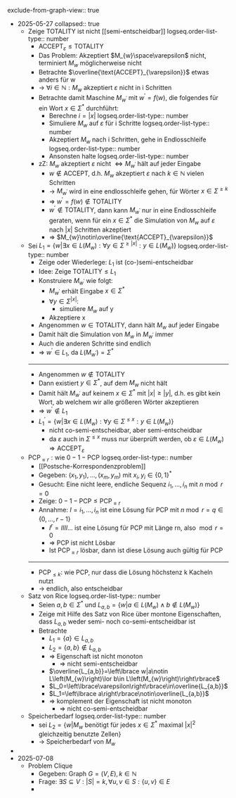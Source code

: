 exclude-from-graph-view:: true

- 2025-05-27
  collapsed:: true
	- Zeige TOTALITY ist nicht [[semi-entscheidbar]]
	  logseq.order-list-type:: number
		- $\text{ACCEPT}_{\varepsilon}\leq\text{TOTALITY}$
		- Das Problem: Akzeptiert $M_{w}\space\varepsilon$ nicht, terminiert $M_{w}$ möglicherweise nicht
		- Betrachte $\overline{\text{ACCEPT}_{\varepsilon}}$ etwas anders für w
		- -> $\forall i\in\mathbb{N}:M_{w}\text{ akzeptiert }\varepsilon\text{ nicht in i Schritten}$
		- Betrachte damit Maschine $M_{w^{\prime}}$ mit $w^{\prime}=f\left(w\right)$, die folgendes für ein Wort $x\in\Sigma^{\ast}$ durchführt:
			- Berechne $i=\left|x\right|$
			  logseq.order-list-type:: number
			- Simuliere $M_{w}$ auf $\varepsilon$ für i Schritte
			  logseq.order-list-type:: number
			- Akzeptiert $M_{w}$ nach i Schritten, gehe in Endlosschleife
			  logseq.order-list-type:: number
			- Ansonsten halte
			  logseq.order-list-type:: number
		- zZ: $M_{w}$ akzeptiert $\varepsilon$ nicht $\Leftrightarrow M_{w^{\prime}}$ hält auf jeder Eingabe
			- $w\notin\text{ACCEPT}$, d.h. $M_{w}$ akzeptiert $\varepsilon$ nach $k\in\mathbb{N}$ vielen Schritten
			- -> $M_{w^{\prime}}$ wird in eine endlosschleife gehen, für Wörter $x\in\Sigma^{\geq k}$
			- => $w^{\prime}=f\left(w\right)\notin\text{TOTALITY}$
			- $w^{\prime}\notin\text{TOTALITY}$, dann kann $M_{w^{\prime}}$ nur in eine Endlosschleife geraten, wenn für ein $x\in\Sigma^{\ast}$ die Simulation von $M_{w}$ auf $\varepsilon$ nach $\left|x\right|$ Schritten akzeptiert
			- => $M_{w}\notin\overline{\text{ACCEPT}_{\varepsilon}}$
	- Sei $L_1=\left\lbrace w|\exists x\in L\left(M_{w}\right):\forall y\in\Sigma^{\geq\left|x\right|}:y\in L\left(M_{w}\right)\right\rbrace$
	  logseq.order-list-type:: number
		- Zeige oder Wiederlege: $L_1$ ist (co-)semi-entscheidbar
		- Idee: Zeige $\text{TOTALITY}\leq L_1$
		- Konstruiere $M_{w^{\prime}}$ wie folgt:
			- $M_{w^{\prime}}$ erhält Eingabe $x\in\Sigma^{\ast}$
			- $\forall y\in\Sigma^{\left|x\right|}$:
				- simuliere $M_{w}$ auf y
			- Akzeptiere x
		- Angenommen $w\in\text{TOTALITY}$, dann hält $M_{w}$ auf jeder Eingabe
		- Damit hält die Simulation von $M_{w}$ in $M_{w^{\prime}}$ immer
		- Auch die anderen Schritte sind endlich
		- => $w^{\prime}\in L_1$, da $L\left(M_{w^{\prime}}\right)=\Sigma^{\ast}$
		- ---
		- Angenommen $w\notin\text{TOTALITY}$
		- Dann existiert $y\in\Sigma^{\ast}$, auf dem $M_{w}$ nicht hält
		- Damit hält $M_{w^{\prime}}$ auf keinem $x\in\Sigma^{\ast}$ mit $\left|x\right|\geq\left|y\right|$, d.h. es gibt kein Wort, ab welchem wir alle größeren Wörter akzeptieren
		- => $w^{\prime}\notin L_1$
		- $L_1^{\prime}=\left\lbrace w|\exists x\in L\left(M_{w}\right):\forall y\in\Sigma^{\leq x}:y\in L\left(M_{w}\right)\right\rbrace$
			- nicht co-semi-entscheidbar, aber semi-entscheidbar
			- da $\varepsilon$ auch in $\Sigma^{\leq x}$ muss nur überprüft werden, ob $\varepsilon\in L\left(M_{w}\right)\Rightarrow\text{ACCEPT}_{\varepsilon}$
	- $\text{PCP}_{\equiv r}:\text{wie }0-1-\text{PCP}$
	  logseq.order-list-type:: number
		- [[Postsche-Korrespondenzproblem]]
		- Gegeben: $\left(x_1,y_1\right),...,\left(x_{m},y_{m}\right)$ mit $x_{i},y_{i}\in\left\lbrace0,1\right\rbrace^{\ast}$
		- Gesucht: Eine nicht leere, endliche Sequenz $i_1,...,i_{n}$ mit $n\bmod r=0$
		- Zeige: $0-1-\text{PCP}\leq\text{PCP}_{\equiv r}$
		- Annahme: $I=i_1,...,i_{n}$ ist eine Lösung für PCP mit $n\bmod r=q\in\left\lbrace0,...,r-1\right\rbrace$
			- $I^{r}=IIII...$ ist eine Lösung für PCP mit Länge rn, also $\bmod r=0$
			- => PCP ist nicht Lösbar
			- Ist $\text{PCP}_{\equiv r}$ lösbar, dann ist diese Lösung auch gültig für PCP
		- ---
		- $\text{PCP}_{\leq k}$: wie PCP, nur dass die Lösung höchstenz k Kacheln nutzt
		- -> endlich, also entscheidbar
	- Satz von Rice
	  logseq.order-list-type:: number
		- Seien $a,b\in\Sigma^{\ast}$ und $L_{a,b}=\left\lbrace w|a\in L\left(M_{w}\right)\land b\notin L\left(M_{w}\right)\right\rbrace$
		- Zeige mit Hilfe des Satz von Rice über montone Eigenschaften, dass $L_{a,b}$ weder semi- noch co-semi-entscheidbar ist
		- Betrachte
			- $L_1=\left\lbrace a\right\rbrace\in L_{a,b}$
			- $L_2=\left\lbrace a,b\right\rbrace\notin L_{a,b}$
			- => Eigenschaft ist nicht monoton
				- => nicht semi-entscheidbar
			- $\overline{L_{a,b}}=\left\lbrace w|a\notin L\left(M_{w}\right)\lor b\in L\left(M_{w}\right)\right\rbrace$
			- $L_0=\left\lbrace\varepsilon\right\rbrace\in\overline{L_{a,b}}$
			- $L_1=\left\lbrace a\right\rbrace\notin\overline{L_{a,b}}$
			- => komplement der Eigenschaft ist nicht monoton
				- => nicht co-semi-entscheidbar
	- Speicherbedarf
	  logseq.order-list-type:: number
		- sei $L_2=\left\lbrace w|M_{w}\text{ benötigt für jedes }x\in\Sigma^{\ast}\text{ maximal }|x|^2\text{ gleichzeitig benutzte Zellen}\right\rbrace$
		- -> Speicherbedarf von $M_{w}$
-
- 2025-07-08
	- Problem Clique
		- Gegeben: Graph $G=\left(V,E\right),k\in\mathbb{N}$
		- Frage: $\exists S\subseteq V:\left|S\right|=k,\forall u,v\in S:\left\lbrace u,v\right\rbrace\in E$
		-